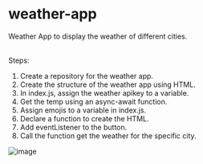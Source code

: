 # weather-app

Weather App to display the weather of different cities.
<br><br>

Steps: 
1.  Create a repository for the weather app.
2.  Create the structure of the weather app using HTML.
3.  In index.js, assign the weather apikey to a variable.
4.  Get the temp using an async-await function.
5.  Assign emojis to a variable in index.js.
6.  Declare a function to create the HTML.
7.  Add eventListener to the button.
8.  Call the function  get the weather for the specific city.


![image](https://user-images.githubusercontent.com/75956735/108943207-7556b000-76ac-11eb-92e9-0c4ad1e96f69.png)

